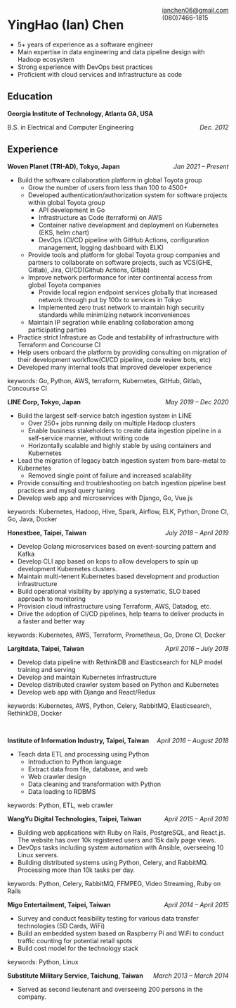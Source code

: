 <span style="float: right">ianchen06@gmail.com<br>(080)7466-1815</span>
# YingHao (Ian) Chen 
- 5+ years of experience as a software engineer
- Main expertise in data engineering and data pipeline design with Hadoop ecosystem
- Strong experience with DevOps best practices
- Proficient with cloud services and infrastructure as code

## Education
**Georgia Institute of Technology, Atlanta GA, USA**

B.S. in Electrical and Computer Engineering
<span style="float: right">*Dec. 2012*</span>

## Experience

**Woven Planet (TRI-AD), Tokyo, Japan**
<span style="float: right">*Jan 2021 &ndash; Present*</span>

- Build the software collaboration platform in global Toyota group
  - Grow the number of users from less than 100 to 4500+
  - Developed authentication/authorization system for software projects within global Toyota group
    - API development in Go
    - Infrastructure as Code (terraform) on AWS
    - Container native development and deployment on Kubernetes (EKS, helm chart)
    - DevOps (CI/CD pipeline with GitHub Actions, configuration management, logging dashboard with ELK)
  - Provide tools and platform for global Toyota group companies and partners to collaborate on software projects, such as VCS(GHE, Gitlab), Jira, CI/CD(Github Actions, Gitlab)
  - Improve network performance for inter continental access from global Toyota companies
    - Provide local region endpoint services globally that increased network through put by 100x to services in Tokyo
    - Implemented zero trust network to maintain high security standards while minimizing network inconveniences
  - Maintain IP segration while enabling collaboration among participating parties
- Practice strict Infrasture as Code and testability of infrastructure with Terraform and Concourse CI
- Help users onboard the platform by providing consulting on migration of their development workflow(CI/CD pipeline, code review bots, etc)
- Developed many internal tools that improved developer experience

keywords: Go, Python, AWS, terraform, Kubernetes, GitHub, Gitlab, Concourse CI

**LINE Corp, Tokyo, Japan**
<span style="float: right">*May 2019 &ndash; Dec 2020*</span>

- Build the largest self-service batch ingestion system in LINE
  - Over 250+ jobs running daily on multiple Hadoop clusters
  - Enable business stakeholders to create data ingestion pipeline in a self-service manner, without writing code
  - Horizontally scalable and highly stable by using containers and Kubernetes
- Lead the migration of legacy batch ingestion system from bare-metal to Kubernetes
  - Removed single point of failure and increased scalability
- Provide consulting and troubleshooting on batch ingestion pipeline best practices and mysql query tuning
- Develop web app and microservices with Django, Go, Vue.js

keywords: Kubernetes, Hadoop, Hive, Spark, Airflow, ELK, Python, Drone CI, Go, Java, Docker

**Honestbee, Taipei, Taiwan**
<span style="float: right">*July 2018 &ndash; April 2019*</span>

- Develop Golang microservices based on event-sourcing pattern and Kafka
- Develop CLI app based on kops to allow developers to spin up development Kubernetes clusters.
- Maintain multi-tenent Kubernetes based development and production infrastructure
- Build operational visibility by applying a systematic, SLO based approach to monitoring
- Provision cloud infrastructure using Terraform, AWS, Datadog, etc.
- Drive the adoption of CI/CD pipelines, help teams to deliver products in a faster and better way

keywords: Kubernetes, AWS, Terraform, Prometheus, Go, Drone CI, Docker

**Largitdata, Taipei, Taiwan**
<span style="float: right">*April 2016 &ndash; July 2018*</span>

- Develop data pipeline with RethinkDB and Elasticsearch for NLP model training and serving
- Develop and maintain Kubernetes infrastructure
- Develop distributed crawler system based on Python and Kubernetes
- Develop web app with Django and React/Redux

keywords: Kubernetes, AWS, Python, Celery, RabbitMQ, Elasticsearch, RethinkDB, Docker

<br/>

**Institute of Information Industry, Taipei, Taiwan**
<span style="float: right">*April 2016 &ndash; August 2018*</span>

- Teach data ETL and processing using Python
  - Introduction to Python language
  - Extract data from file, database, and web
  - Web crawler design
  - Data cleaning and transformation with Python
  - Data loading to RDBMS

keywords: Python, ETL, web crawler

**WangYu Digital Technologies, Taipei, Taiwan**
<span style="float: right">*April 2015 &ndash; April 2016*</span>

- Building web applications with Ruby on Rails, PostgreSQL, and React.js. The website has over 10k registered users and 15k daily page views.
- DevOps tasks including system automation with Ansible, overseeing 10 Linux servers.
- Building distributed systems using Python, Celery, and RabbitMQ. Processing more than 10k tasks per day.

keywords: Python, Celery, RabbitMQ, FFMPEG, Video Streaming, Ruby on Rails

**Migo Entertailment, Taipei, Taiwan**
<span style="float: right">*April 2014 &ndash; April 2015*</span>

- Survey and conduct feasibility testing for various data transfer technologies (SD Cards, WiFi)
- Build an embedded system based on Raspberry Pi and WiFi to conduct traffic counting for potential retail spots
- Build cost model for the technology stack

keywords: Python, Linux

**Substitute Military Service, Taichung, Taiwan**
<span style="float: right">*March 2013 &ndash; March 2014*</span>

- Served as second lieutenant and overseeing 200 persons in the company.
